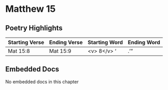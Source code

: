 # Matthew 15

## Poetry Highlights

| Starting Verse | Ending Verse | Starting Word | Ending Word |
| :--- | :--- | :--- | :--- |
| Mat 15:8 | Mat 15:9 | &lt;v&gt; 8&lt;/v&gt; ‘ | .’” |

## Embedded Docs

No embedded docs in this chapter

